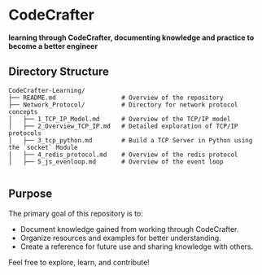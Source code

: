# CodeCrafter

**learning through CodeCrafter, documenting knowledge and practice to become a better engineer**

## Directory Structure
```plaintext
CodeCrafter-Learning/
├── README.md                  # Overview of the repository
├── Network_Protocol/          # Directory for network protocol concepts
│   ├── 1_TCP_IP_Model.md      # Overview of the TCP/IP model
│   ├── 2_Overview_TCP_IP.md   # Detailed exploration of TCP/IP protocols
│   ├── 3_tcp_python.md        # Build a TCP Server in Python using the `socket` Module
│   ├── 4_redis_protocol.md    # Overview of the redis protocol
│   ├── 5_js_evenloop.md       # Overview of the event loop


```

## Purpose
The primary goal of this repository is to:
- Document knowledge gained from working through CodeCrafter.
- Organize resources and examples for better understanding.
- Create a reference for future use and sharing knowledge with others.

Feel free to explore, learn, and contribute!
